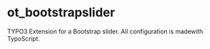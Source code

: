 ot_bootstrapslider
==================

TYPO3 Extension for a Bootstrap slider.
All configuration is made ​​with TypoScript.
